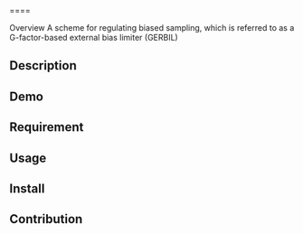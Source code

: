 ====

Overview
A scheme for regulating biased sampling, which is referred to as a G-factor-based external bias limiter (GERBIL)

## Description

## Demo

## Requirement

## Usage

## Install

## Contribution
